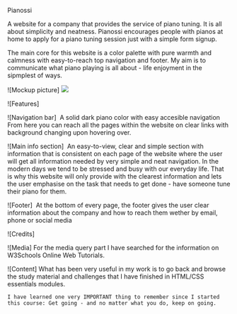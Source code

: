 

Pianossi

A website for a company that provides the service of piano tuning. It is all about simplicity and neatness.
Pianossi encourages people with pianos at home to apply for a piano tuning session just with a simple form signup.

The main core for this website is a color palette with pure warmth and calmness with easy-to-reach top navigation and footer.
My aim is to communicate what piano playing is all about - life enjoyment in the sipmplest of ways.

![Mockup picture]
    <img src="../assets/images/piano2.jpg">

![Features]

![Navigation bar]
    <img src="">
    A solid dark piano color with easy accesible navigation
    From here you can reach all the pages within the website on clear links with background changing upon hovering over.

![Main info section]
    <img src="">
    An easy-to-view, clear and simple section with information that is consistent on each page of the website where the user will get all information needed by very simple and neat navigation.
    In the modern days we tend to be stressed and busy with our everyday life. That is why this website will only provide with the clearest information and lets the user emphasise on the task that needs to get done - have someone tune their piano for them.

![Footer]
    <img src="">
    At the bottom of every page, the footer gives the user clear information about the company and how to reach them wether by email, phone or social media

![Credits]

![Media]
    For the media query part I have searched for the information on W3Schools Online Web Tutorials.

![Content]
    What has been very useful in my work is to go back and browse the study material and challenges that I have finished in HTML/CSS essentials modules. 

    I have learned one very IMPORTANT thing to remember since I started this course: Get going - and no matter what you do, keep on going.